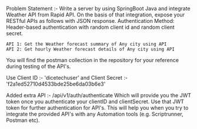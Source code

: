 Problem Statement :- 
    Write a server by using SpringBoot Java and integrate Weather API from Rapid API. On the
    basis of that integration, expose your RESTful APIs as follows with JSON response.
    Authentication Method: Header-based authentication with random client id and random
    client secret.

    API 1: Get the Weather forecast summary of Any city using API
    API 2: Get hourly Weather forecast details of Any city using API


You will find the postman collection in the repository for your reference during testing of the API's.

Use Client ID :- 'dicetechuser' and Client Secret :- 'f2a1ed52710d4533bde25be6da03b6e3'

Added extra API :- /api/v1/auth/authenticate
    Which will provide you the JWT token once you authenticate your clientID and clientSecret. Use that JWT token for further authentication for API's.
    This will help you when you try to integrate the provided API's with any Automation tools (e.g. Scriptrunner, Postman etc).

